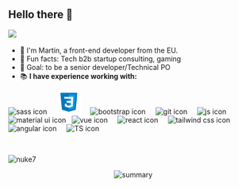 ## Hello there 👋
<img src="https://emojis.slackmojis.com/emojis/images/1511368775/3217/bluelightsaber.png?1511368775" width="33" /> 



- 🤠 I'm Martin, a front-end developer from the EU.
- 🎈 Fun facts: Tech b2b startup consulting, gaming
- 🏁 Goal: to be a senior developer/Technical PO
- 📚 **I have experience working with:** <br />


<img src="https://cdn3.iconfinder.com/data/icons/logos-and-brands-adobe/512/288_Sass-512.png" alt="sass icon" width="48"/> &nbsp;   &nbsp;   <img src="https://raw.githubusercontent.com/Dannermm/Dannermm/master/img/css.png" alt="css3 icon" width="48"/> &nbsp;   &nbsp;   <img src="https://sdtimes.com/wp-content/uploads/2018/01/bootstrap-stack-490x412.png" alt="bootstrap icon" width="54"/> &nbsp;   &nbsp;  <img src="https://msysgit.github.io/img/gwindows_logo.png" alt="git icon" width="48"/> &nbsp;   &nbsp;   <img src="https://www.icone-png.com/png/52/52497.png" alt="js icon" width="45"/> &nbsp;   &nbsp;  <img src="https://img.icons8.com/color/50/000000/material-ui.png" alt="material ui icon" width="56"/> &nbsp;  <img src="https://cdn.iconscout.com/icon/free/png-256/vue-282497.png" alt="vue icon" width="50"/>  &nbsp;   &nbsp;  <img src="https://img.icons8.com/officel/48/000000/react.png" alt="react icon" width="48"/> &nbsp; &nbsp;  <img src="https://upload.wikimedia.org/wikipedia/commons/thumb/d/d5/Tailwind_CSS_Logo.svg/1024px-Tailwind_CSS_Logo.svg.png" alt="tailwind css icon" width="55"/> &nbsp;   &nbsp;  <img src="https://angular.io/assets/images/logos/angularjs/AngularJS-Shield.svg" alt="angular icon" width="45"/>   &nbsp;   &nbsp;  <img src="https://upload.wikimedia.org/wikipedia/commons/thumb/4/4c/Typescript_logo_2020.svg/1024px-Typescript_logo_2020.svg.png" alt="TS icon" width="45"/> 
  </p>

<br/>

<p align="left"> <img src="https://komarev.com/ghpvc/?username=nuke7&label=Profile%20views&color=0a2dba&style=flat" alt="nuke7" /> </p>

<p align="center">
  <img src="https://cr-ss-service.azurewebsites.net/api/ScreenShot?widget=summary&username=nuke7" alt="summary"/>
</p>
<!--
<p align="center">
 <a href="https://github.com/anuraghazra/github-readme-stats" target="blank" onclick="return ! window.open(https://github.com/anuraghazra/github-readme-stats);">
  <img align="center" src="https://github-readme-stats.vercel.app/api?username=nuke7&count_private=true&show_icons=true&theme=calm&hide=stars" />
 </a>
</p>
  
 <p align="center">
<a href="https://github.com/anuraghazra/github-readme-stats" target="blank" onclick="return ! window.open(https://github.com/anuraghazra/github-readme-stats);">
  <img align="center" src="https://github-readme-stats.vercel.app/api/top-langs/?username=nuke7&layout=compact&hide=html" />
</a>
  </p>


  
  



**nuke7/nuke7** is a ✨ _special_ ✨ repository because its `README.md` (this file) appears on your GitHub profile.

Here are some ideas to get you started:

- 🔭 I’m currently working on ...
- 🌱 I’m currently learning ...
- 👯 I’m looking to collaborate on ...
- 🤔 I’m looking for help with ...
- 💬 Ask me about ...
- 📫 How to reach me: ...
- 😄 Pronouns: ...
- ⚡ Fun fact: ...
-->

